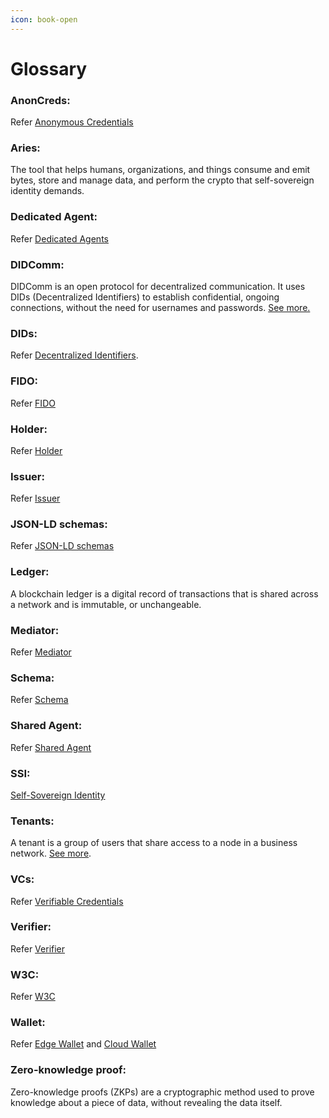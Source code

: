 ```yaml
---
icon: book-open
---
```


# Glossary

### AnonCreds:

Refer [Anonymous Credentials](https://hyperledger.github.io/anoncreds-spec/#introduction)

### **Aries**:&#x20;

The tool that helps humans, organizations, and things consume and emit bytes, store and manage data, and perform the crypto that self-sovereign identity demands.

### Dedicated Agent:

Refer [Dedicated Agents](../introduction/concepts.md#agent)

### DIDComm:&#x20;

DIDComm is an open protocol for decentralized communication. It uses DIDs (Decentralized Identifiers) to establish confidential, ongoing connections, without the need for usernames and passwords. [See more.](https://book.didcomm.org/)

### DIDs:

Refer [Decentralized Identifiers](../introduction/concepts.md#dids).

### FIDO:

Refer [FIDO](https://fidoalliance.org/how-fido-works/)

### Holder:

Refer [Holder](../introduction/concepts.md#holder)

### Issuer:

Refer [Issuer](../introduction/concepts.md#issuer)

### JSON-LD schemas:

Refer [JSON-LD schemas](https://www.w3.org/TR/vc-json-schema/)

### Ledger:&#x20;

A blockchain ledger is a digital record of transactions that is shared across a network and is immutable, or unchangeable.

### Mediator:

Refer [Mediator](../introduction/concepts.md#mediator)

### Schema:

&#x20;Refer [Schema](../introduction/concepts.md#schema)

### Shared Agent:

Refer [Shared Agent](../introduction/concepts.md#agent)

### SSI:

[ Self-Sovereign Identity](../introduction/concepts.md#ssi-self-sovereign-identity)

### Tenants:&#x20;

A tenant is a group of users that share access to a node in a business network. [See more](https://aca-py.org/0.11.1/features/Multitenancy/).

### VCs:&#x20;

Refer [Verifiable Credentials](../introduction/concepts.md#verifiable-credentials)

### Verifier:

Refer [Verifier](../introduction/concepts.md#verifier)

### W3C:

Refer [W3C](https://www.w3.org/)

### Wallet:

Refer [Edge Wallet](../introduction/concepts.md#edge-wallet) and [Cloud Wallet](../introduction/concepts.md#cloud-wallet)

### Zero-knowledge proof:

Zero-knowledge proofs (ZKPs) are a cryptographic method used to prove knowledge about a piece of data, without revealing the data itself.

